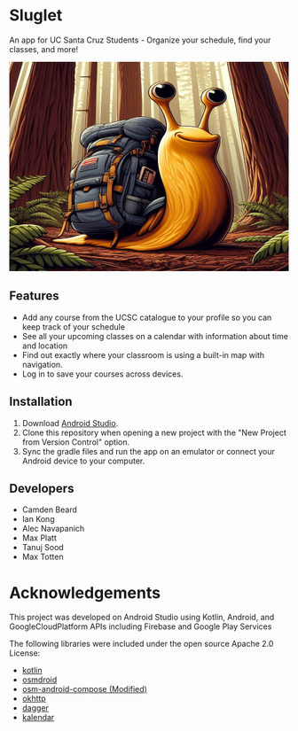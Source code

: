 # Sluglet

An app for UC Santa Cruz Students - Organize your schedule, find your classes, and more!

![Slugs on the move](app/src/main/res/drawable/slug.png "No Known Predators")

## Features

- Add any course from the UCSC catalogue to your profile so you can keep track of your schedule
- See all your upcoming classes on a calendar with information about time and location
- Find out exactly where your classroom is using a built-in map with navigation.
- Log in to save your courses across devices.

## Installation

1. Download [Android Studio](https://developer.android.com/studio "Download here!").
2. Clone this repository when opening a new project with the "New Project from Version Control" option.
3. Sync the gradle files and run the app on an emulator or connect your Android device to your computer.

## Developers

- Camden Beard
- Ian Kong
- Alec Navapanich
- Max Platt
- Tanuj Sood
- Max Totten

# Acknowledgements

This project was developed on Android Studio using Kotlin, Android, and GoogleCloudPlatform APIs including Firebase and Google Play Services

The following libraries were included under the open source Apache 2.0 License:

- [kotlin](https://github.com/JetBrains/kotlin)
- [osmdroid](https://github.com/osmdroid/osmdroid)
- [osm-android-compose (Modified)](https://github.com/utsmannn/osm-android-compose)
- [okhttp](https://github.com/square/okhttp)
- [dagger](https://github.com/google/dagger)
- [kalendar](https://github.com/hi-manshu/Kalendar)
